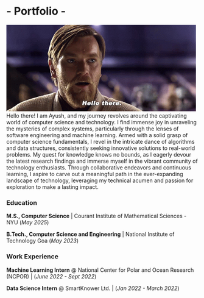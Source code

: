 # - Portfolio -

![Hello-There](/assets/star-wars-obi-wan-kenobi.gif)
Hello there! I am Ayush, and my journey revolves around the captivating world of computer science and technology. I find immense joy in unraveling the mysteries of complex systems, particularly through the lenses of software engineering and machine learning. Armed with a solid grasp of computer science fundamentals, I revel in the intricate dance of algorithms and data structures, consistently seeking innovative solutions to real-world problems. My quest for knowledge knows no bounds, as I eagerly devour the latest research findings and immerse myself in the vibrant community of technology enthusiasts. Through collaborative endeavors and continuous learning, I aspire to carve out a meaningful path in the ever-expanding landscape of technology, leveraging my technical acumen and passion for exploration to make a lasting impact.

### Education
**M.S., Computer Science** | Courant Institute of Mathematical Sciences - NYU (_May 2025_)

**B.Tech., Computer Science and Engineering** | National Institute of Technology Goa (_May 2023_)
  
### Work Experience
**Machine Learning Intern** @ National Center for Polar and Ocean Research (NCPOR) | (_June 2022 - Sept 2022_)

**Data Science Intern** @ SmartKnower Ltd. | (_Jan 2022 - March 2022_)
